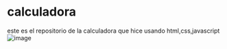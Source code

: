 # calculadora
este es el repositorio de la calculadora que hice usando html,css,javascript
![image](https://github.com/user-attachments/assets/2ee08831-16e3-4099-a455-2cc27345fe60)

